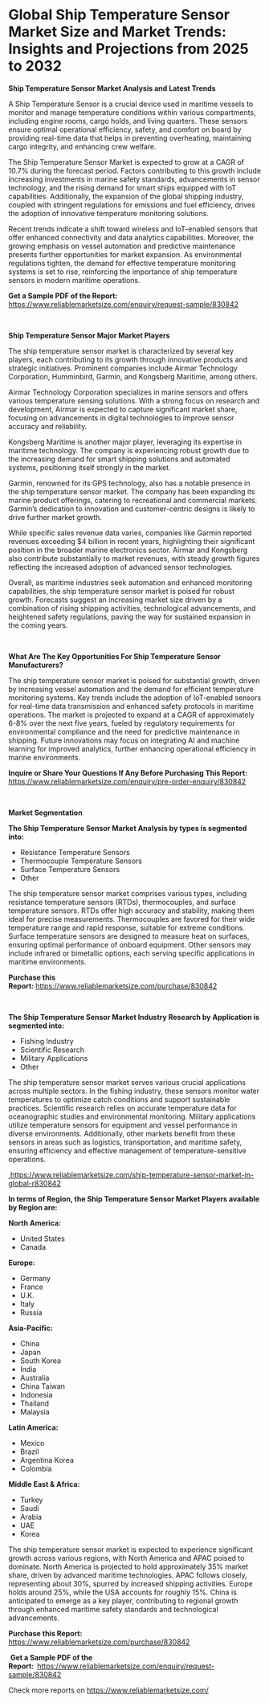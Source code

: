 <p><h1>Global Ship Temperature Sensor Market Size and Market Trends: Insights and Projections from 2025 to 2032</h1></p><p><strong>Ship Temperature Sensor Market Analysis and Latest Trends</strong></p>
<p><p>A Ship Temperature Sensor is a crucial device used in maritime vessels to monitor and manage temperature conditions within various compartments, including engine rooms, cargo holds, and living quarters. These sensors ensure optimal operational efficiency, safety, and comfort on board by providing real-time data that helps in preventing overheating, maintaining cargo integrity, and enhancing crew welfare.</p><p>The Ship Temperature Sensor Market is expected to grow at a CAGR of 10.7% during the forecast period. Factors contributing to this growth include increasing investments in marine safety standards, advancements in sensor technology, and the rising demand for smart ships equipped with IoT capabilities. Additionally, the expansion of the global shipping industry, coupled with stringent regulations for emissions and fuel efficiency, drives the adoption of innovative temperature monitoring solutions. </p><p>Recent trends indicate a shift toward wireless and IoT-enabled sensors that offer enhanced connectivity and data analytics capabilities. Moreover, the growing emphasis on vessel automation and predictive maintenance presents further opportunities for market expansion. As environmental regulations tighten, the demand for effective temperature monitoring systems is set to rise, reinforcing the importance of ship temperature sensors in modern maritime operations.</p></p>
<p><strong>Get a Sample PDF of the Report:&nbsp;</strong> <a href="https://www.reliablemarketsize.com/enquiry/request-sample/830842?utm_campaign=2995&utm_medium=2&utm_source=Github&utm_content=ia&utm_term=25032025&utm_id=ship-temperature-sensor">https://www.reliablemarketsize.com/enquiry/request-sample/830842</a></p>
<p>&nbsp;</p>
<p><strong>Ship Temperature Sensor Major Market Players</strong></p>
<p><p>The ship temperature sensor market is characterized by several key players, each contributing to its growth through innovative products and strategic initiatives. Prominent companies include Airmar Technology Corporation, Humminbird, Garmin, and Kongsberg Maritime, among others.</p><p>Airmar Technology Corporation specializes in marine sensors and offers various temperature sensing solutions. With a strong focus on research and development, Airmar is expected to capture significant market share, focusing on advancements in digital technologies to improve sensor accuracy and reliability.</p><p>Kongsberg Maritime is another major player, leveraging its expertise in maritime technology. The company is experiencing robust growth due to the increasing demand for smart shipping solutions and automated systems, positioning itself strongly in the market.</p><p>Garmin, renowned for its GPS technology, also has a notable presence in the ship temperature sensor market. The company has been expanding its marine product offerings, catering to recreational and commercial markets. Garmin’s dedication to innovation and customer-centric designs is likely to drive further market growth.</p><p>While specific sales revenue data varies, companies like Garmin reported revenues exceeding $4 billion in recent years, highlighting their significant position in the broader marine electronics sector. Airmar and Kongsberg also contribute substantially to market revenues, with steady growth figures reflecting the increased adoption of advanced sensor technologies.</p><p>Overall, as maritime industries seek automation and enhanced monitoring capabilities, the ship temperature sensor market is poised for robust growth. Forecasts suggest an increasing market size driven by a combination of rising shipping activities, technological advancements, and heightened safety regulations, paving the way for sustained expansion in the coming years.</p></p>
<p>&nbsp;</p>
<p><strong>What Are The Key Opportunities For Ship Temperature Sensor Manufacturers?</strong></p>
<p><p>The ship temperature sensor market is poised for substantial growth, driven by increasing vessel automation and the demand for efficient temperature monitoring systems. Key trends include the adoption of IoT-enabled sensors for real-time data transmission and enhanced safety protocols in maritime operations. The market is projected to expand at a CAGR of approximately 6-8% over the next five years, fueled by regulatory requirements for environmental compliance and the need for predictive maintenance in shipping. Future innovations may focus on integrating AI and machine learning for improved analytics, further enhancing operational efficiency in marine environments.</p></p>
<p><strong>Inquire or Share Your Questions If Any Before Purchasing This Report:</strong> <a href="https://www.reliablemarketsize.com/enquiry/pre-order-enquiry/830842?utm_campaign=2995&utm_medium=2&utm_source=Github&utm_content=ia&utm_term=25032025&utm_id=ship-temperature-sensor">https://www.reliablemarketsize.com/enquiry/pre-order-enquiry/830842</a></p>
<p>&nbsp;</p>
<p><strong>Market Segmentation</strong></p>
<p><strong>The Ship Temperature Sensor Market Analysis by types is segmented into:</strong></p>
<p><ul><li>Resistance Temperature Sensors</li><li>Thermocouple Temperature Sensors</li><li>Surface Temperature Sensors</li><li>Other</li></ul></p>
<p><p>The ship temperature sensor market comprises various types, including resistance temperature sensors (RTDs), thermocouples, and surface temperature sensors. RTDs offer high accuracy and stability, making them ideal for precise measurements. Thermocouples are favored for their wide temperature range and rapid response, suitable for extreme conditions. Surface temperature sensors are designed to measure heat on surfaces, ensuring optimal performance of onboard equipment. Other sensors may include infrared or bimetallic options, each serving specific applications in maritime environments.</p></p>
<p><strong>Purchase this Report:&nbsp;</strong><a href="https://www.reliablemarketsize.com/purchase/830842?utm_campaign=2995&utm_medium=2&utm_source=Github&utm_content=ia&utm_term=25032025&utm_id=ship-temperature-sensor">https://www.reliablemarketsize.com/purchase/830842</a></p>
<p>&nbsp;</p>
<p><strong>The Ship Temperature Sensor Market Industry Research by Application is segmented into:</strong></p>
<p><ul><li>Fishing Industry</li><li>Scientific Research</li><li>Military Applications</li><li>Other</li></ul></p>
<p><p>The ship temperature sensor market serves various crucial applications across multiple sectors. In the fishing industry, these sensors monitor water temperatures to optimize catch conditions and support sustainable practices. Scientific research relies on accurate temperature data for oceanographic studies and environmental monitoring. Military applications utilize temperature sensors for equipment and vessel performance in diverse environments. Additionally, other markets benefit from these sensors in areas such as logistics, transportation, and maritime safety, ensuring efficiency and effective management of temperature-sensitive operations.</p></p>
<p><a href="https://www.reliablemarketsize.com/ship-temperature-sensor-market-in-global-r830842?utm_campaign=2995&utm_medium=2&utm_source=Github&utm_content=ia&utm_term=25032025&utm_id=ship-temperature-sensor">&nbsp;https://www.reliablemarketsize.com/ship-temperature-sensor-market-in-global-r830842</a></p>
<p><strong>In terms of Region, the Ship Temperature Sensor Market Players available by Region are:</strong></p>
<p>
    <p> <strong> North America: </strong>
        <ul>
            <li>United States</li>
            <li>Canada</li>
        </ul>
        </p> 
    <p> <strong> Europe: </strong>
        <ul>
            <li>Germany</li>
            <li>France</li>
            <li>U.K.</li>
            <li>Italy</li>
            <li>Russia</li>
        </ul>
        </p> 
    <p> <strong> Asia-Pacific: </strong>
        <ul>
            <li>China</li>
            <li>Japan</li>
            <li>South Korea</li>
            <li>India</li>
            <li>Australia</li>
            <li>China Taiwan</li>
            <li>Indonesia</li>
            <li>Thailand</li>
            <li>Malaysia</li>
        </ul>
        </p> 
    <p> <strong> Latin America: </strong>
        <ul>
            <li>Mexico</li>
            <li>Brazil</li>
            <li>Argentina Korea</li>
            <li>Colombia</li>
        </ul>
        </p> 
    <p> <strong> Middle East & Africa: </strong>
        <ul>
            <li>Turkey</li>
            <li>Saudi</li>
            <li>Arabia</li>
            <li>UAE</li>
            <li>Korea</li>
        </ul>
    </p>
    </p>
<p><p>The ship temperature sensor market is expected to experience significant growth across various regions, with North America and APAC poised to dominate. North America is projected to hold approximately 35% market share, driven by advanced maritime technologies. APAC follows closely, representing about 30%, spurred by increased shipping activities. Europe holds around 25%, while the USA accounts for roughly 15%. China is anticipated to emerge as a key player, contributing to regional growth through enhanced maritime safety standards and technological advancements.</p></p>
<p><strong>Purchase this Report: </strong><a href="https://www.reliablemarketsize.com/purchase/830842?utm_campaign=2995&utm_medium=2&utm_source=Github&utm_content=ia&utm_term=25032025&utm_id=ship-temperature-sensor">https://www.reliablemarketsize.com/purchase/830842</a></p>
<p>&nbsp;<strong>Get a Sample PDF of the Report:&nbsp;&nbsp;</strong><a href="https://www.reliablemarketsize.com/enquiry/request-sample/830842?utm_campaign=2995&utm_medium=2&utm_source=Github&utm_content=ia&utm_term=25032025&utm_id=ship-temperature-sensor">https://www.reliablemarketsize.com/enquiry/request-sample/830842</a></p>
<p><strong></strong></p>
<p>Check more reports on <a href="https://www.reliablemarketsize.com/?utm_campaign=2995&utm_medium=2&utm_source=Github&utm_content=ia&utm_term=25032025&utm_id=ship-temperature-sensor">https://www.reliablemarketsize.com/</a></p>